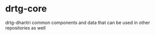 # drtg-core

drtg-dharitri common components and data that can be used in other repositories as well
